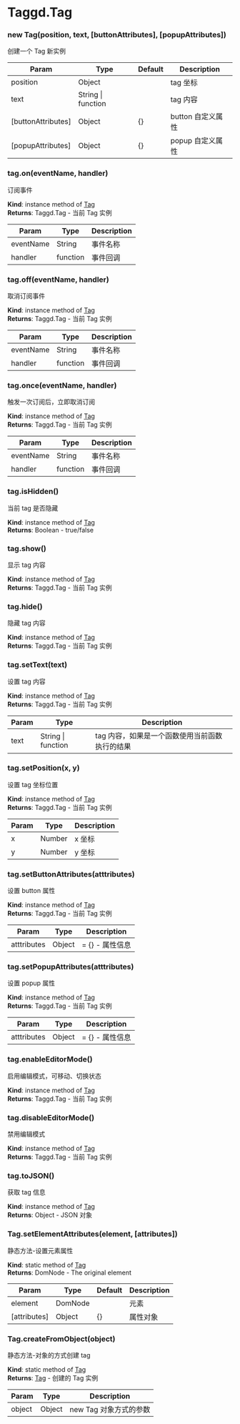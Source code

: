 # Taggd.Tag

### new Tag(position, text, [buttonAttributes], [popupAttributes])

创建一个 Tag 新实例

| Param              | Type               | Default | Description       |
| ------------------ | ------------------ | ------- | ----------------- |
| position           | Object             |         | tag 坐标          |
| text               | String \| function |         | tag 内容          |
| [buttonAttributes] | Object             | {}      | button 自定义属性 |
| [popupAttributes]  | Object             | {}      | popup 自定义属性  |

### tag.on(eventName, handler)

订阅事件

**Kind**: instance method of [Tag](#Tag)  
**Returns**: Taggd.Tag - 当前 Tag 实例

| Param     | Type     | Description |
| --------- | -------- | ----------- |
| eventName | String   | 事件名称    |
| handler   | function | 事件回调    |

### tag.off(eventName, handler)

取消订阅事件

**Kind**: instance method of [Tag](#Tag)  
**Returns**: Taggd.Tag - 当前 Tag 实例

| Param     | Type     | Description |
| --------- | -------- | ----------- |
| eventName | String   | 事件名称    |
| handler   | function | 事件回调    |

### tag.once(eventName, handler)

触发一次订阅后，立即取消订阅

**Kind**: instance method of [Tag](#Tag)  
**Returns**: Taggd.Tag - 当前 Tag 实例

| Param     | Type     | Description |
| --------- | -------- | ----------- |
| eventName | String   | 事件名称    |
| handler   | function | 事件回调    |

### tag.isHidden()

当前 tag 是否隐藏

**Kind**: instance method of [Tag](#Tag)  
**Returns**: Boolean - true/false

### tag.show()

显示 tag 内容

**Kind**: instance method of [Tag](#Tag)  
**Returns**: Taggd.Tag - 当前 Tag 实例

### tag.hide()

隐藏 tag 内容

**Kind**: instance method of [Tag](#Tag)  
**Returns**: Taggd.Tag - 当前 Tag 实例

### tag.setText(text)

设置 tag 内容

**Kind**: instance method of [Tag](#Tag)  
**Returns**: Taggd.Tag - 当前 Tag 实例

| Param | Type               | Description                                    |
| ----- | ------------------ | ---------------------------------------------- |
| text  | String \| function | tag 内容，如果是一个函数使用当前函数执行的结果 |

### tag.setPosition(x, y)

设置 tag 坐标位置

**Kind**: instance method of [Tag](#Tag)  
**Returns**: Taggd.Tag - 当前 Tag 实例

| Param | Type   | Description |
| ----- | ------ | ----------- |
| x     | Number | x 坐标      |
| y     | Number | y 坐标      |

### tag.setButtonAttributes(atttributes)

设置 button 属性

**Kind**: instance method of [Tag](#Tag)  
**Returns**: Taggd.Tag - 当前 Tag 实例

| Param       | Type   | Description     |
| ----------- | ------ | --------------- |
| atttributes | Object | = {} - 属性信息 |

### tag.setPopupAttributes(atttributes)

设置 popup 属性

**Kind**: instance method of [Tag](#Tag)  
**Returns**: Taggd.Tag - 当前 Tag 实例

| Param       | Type   | Description     |
| ----------- | ------ | --------------- |
| atttributes | Object | = {} - 属性信息 |

### tag.enableEditorMode()

启用编辑模式，可移动、切换状态

**Kind**: instance method of [Tag](#Tag)  
**Returns**: Taggd.Tag - 当前 Tag 实例

### tag.disableEditorMode()

禁用编辑模式

**Kind**: instance method of [Tag](#Tag)  
**Returns**: Taggd.Tag - 当前 Tag 实例

### tag.toJSON()

获取 tag 信息

**Kind**: instance method of [Tag](#Tag)  
**Returns**: Object - JSON 对象

### Tag.setElementAttributes(element, [attributes])

静态方法-设置元素属性

**Kind**: static method of [Tag](#Tag)  
**Returns**: DomNode - The original element

| Param        | Type    | Default | Description |
| ------------ | ------- | ------- | ----------- |
| element      | DomNode |         | 元素        |
| [attributes] | Object  | {}      | 属性对象    |

### Tag.createFromObject(object)

静态方法-对象的方式创建 tag

**Kind**: static method of [Tag](#Tag)  
**Returns**: [Tag](#Tag) - 创建的 Tag 实例

| Param  | Type   | Description            |
| ------ | ------ | ---------------------- |
| object | Object | new Tag 对象方式的参数 |
